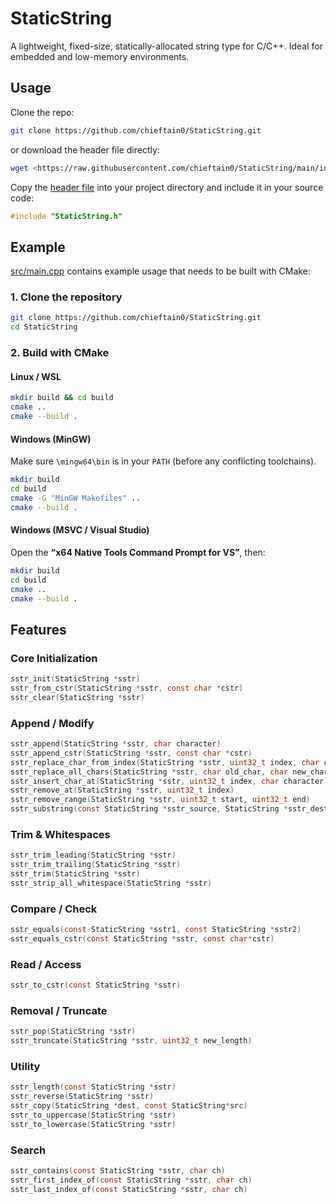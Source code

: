 # StaticString

A lightweight, fixed-size, statically-allocated string type for C/C++. Ideal for embedded and low-memory environments.

## Usage

Clone the repo:

```bash
git clone https://github.com/chieftain0/StaticString.git
```

or download the header file directly:

```bash
wget <https://raw.githubusercontent.com/chieftain0/StaticString/main/include/StaticString.h> -O StaticString.h
```

Copy the [header file](include/StaticString.h) into your project directory and include it in your source code:

```c
#include "StaticString.h"
```

## Example

[src/main.cpp](src/main.cpp) contains example usage that needs to be built with CMake:

### 1. Clone the repository

```bash
git clone https://github.com/chieftain0/StaticString.git
cd StaticString
```

### 2. Build with CMake

#### Linux / WSL

```bash
mkdir build && cd build
cmake ..
cmake --build .
```

#### Windows (MinGW)

Make sure `\mingw64\bin` is in your `PATH` (before any conflicting toolchains).

```bash
mkdir build
cd build
cmake -G "MinGW Makefiles" ..
cmake --build .
```

#### Windows (MSVC / Visual Studio)

Open the **“x64 Native Tools Command Prompt for VS”**, then:

```bash
mkdir build
cd build
cmake ..
cmake --build .
```

## Features

### Core Initialization

```c
sstr_init(StaticString *sstr) 
sstr_from_cstr(StaticString *sstr, const char *cstr) 
sstr_clear(StaticString *sstr) 
```

### Append / Modify

```c
sstr_append(StaticString *sstr, char character)
sstr_append_cstr(StaticString *sstr, const char *cstr) 
sstr_replace_char_from_index(StaticString *sstr, uint32_t index, char character) 
sstr_replace_all_chars(StaticString *sstr, char old_char, char new_char) 
sstr_insert_char_at(StaticString *sstr, uint32_t index, char character) 
sstr_remove_at(StaticString *sstr, uint32_t index) 
sstr_remove_range(StaticString *sstr, uint32_t start, uint32_t end) 
sstr_substring(const StaticString *sstr_source, StaticString *sstr_dest, uint32_t start, uint32_t end) 
```

### Trim & Whitespaces

```c
sstr_trim_leading(StaticString *sstr)
sstr_trim_trailing(StaticString *sstr)
sstr_trim(StaticString *sstr)
sstr_strip_all_whitespace(StaticString *sstr)
```

### Compare / Check

```c
sstr_equals(const StaticString *sstr1, const StaticString *sstr2)
sstr_equals_cstr(const StaticString *sstr, const char*cstr)
```

### Read / Access

```c
sstr_to_cstr(const StaticString *sstr)
```

### Removal / Truncate

```c
sstr_pop(StaticString *sstr)
sstr_truncate(StaticString *sstr, uint32_t new_length)
```

### Utility

```c
sstr_length(const StaticString *sstr)
sstr_reverse(StaticString *sstr)
sstr_copy(StaticString *dest, const StaticString*src)
sstr_to_uppercase(StaticString *sstr)
sstr_to_lowercase(StaticString *sstr)
```

### Search

```c
sstr_contains(const StaticString *sstr, char ch)
sstr_first_index_of(const StaticString *sstr, char ch)
sstr_last_index_of(const StaticString *sstr, char ch)

```
